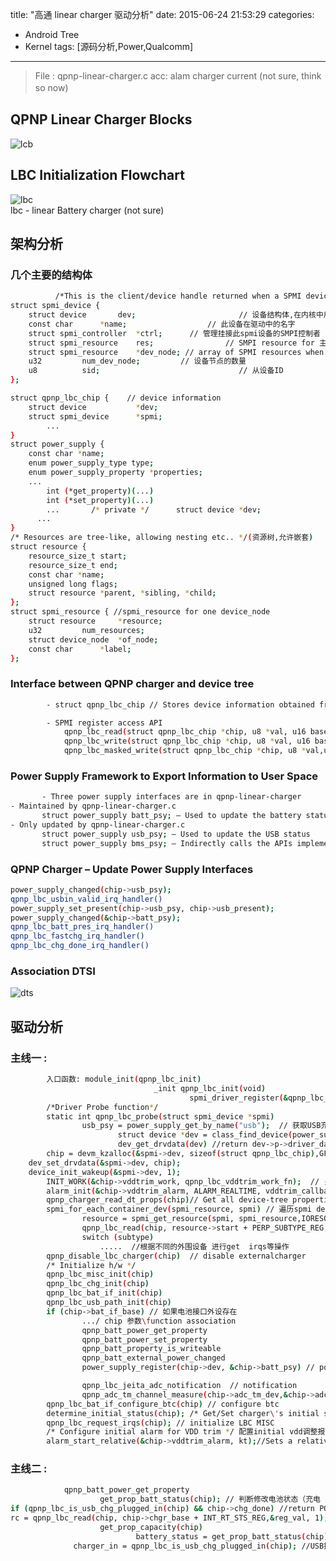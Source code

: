 title: "高通 linear charger 驱动分析"
date: 2015-06-24 21:53:29
categories:
- Android Tree
- Kernel
tags: [源码分析,Power,Qualcomm]
---
> File :  qpnp-linear-charger.c
acc: alam charger current (not sure, think so now)　
 

## QPNP Linear Charger Blocks
![lcb](https://andylee-1258982386.cos.ap-chengdu.myqcloud.com/android/qcom/linearcharger1.jpg)        

<!--more-->
## LBC Initialization Flowchart
![lbc](https://andylee-1258982386.cos.ap-chengdu.myqcloud.com/android/qcom/linearcharger2.jpg)  
lbc - linear Battery charger  (not sure)

## 架构分析
### 几个主要的结构体
```bash
          /*This is the client/device handle returned when a SPMI device  is registered with a controller. */
struct spmi_device {
	struct device		dev;                       // 设备结构体,在内核中用来描述每一个结构体
	const char		*name;                  // 此设备在驱动中的名字
	struct spmi_controller	*ctrl;      // 管理挂接此spmi设备的SMPI控制者
	struct spmi_resource	res;                // SMPI resource for 主节点
	struct spmi_resource	*dev_node; // array of SPMI resources when used with spmi-dev-container
	u32			num_dev_node;         // 设备节点的数量
	u8			sid;                               // 从设备ID
};

struct qpnp_lbc_chip {    // device information
	struct device			*dev;
	struct spmi_device		*spmi;
        ...
}
struct power_supply {
	const char *name;
	enum power_supply_type type;
	enum power_supply_property *properties;
	...
        int (*get_property)(...)
        int (*set_property)(...)
        ...       /* private */      struct device *dev;
      ...
}
/* Resources are tree-like, allowing nesting etc.. */(资源树,允许嵌套)
struct resource {
	resource_size_t start;
	resource_size_t end;
	const char *name;
	unsigned long flags;
	struct resource *parent, *sibling, *child;
};
struct spmi_resource { //spmi_resource for one device_node
	struct resource		*resource;
	u32			num_resources;
	struct device_node	*of_node;
	const char		*label;
};
```
### Interface between QPNP charger and device tree
```bash
        - struct qpnp_lbc_chip // Stores device information obtained from the device tree 

        - ​SPMI register access API
            qpnp_lbc_read(struct qpnp_lbc_chip *chip, u8 *val, u16 base, int count);
            qpnp_lbc_write(struct qpnp_lbc_chip *chip, u8 *val, u16 base, int count);
            qpnp_lbc_masked_write(struct qpnp_lbc_chip *chip, u8 *val,u16 base, int count);
```            
### Power Supply Framework to Export Information to User Space
```bash
       - Three power supply interfaces are in qpnp-linear-charger
- Maintained by qpnp-linear-charger.c
       struct power_supply batt_psy; – Used to update the battery status
- Only updated by qpnp-linear-charger.c
       struct power_supply usb_psy; – Used to update the USB status
       struct power_supply bms_psy; – Indirectly calls the APIs implemented in qpnp-vm-bms.c
```       
### QPNP Charger – Update Power Supply Interfaces
```bash
power_supply_changed(chip->usb_psy);
qpnp_lbc_usbin_valid_irq_handler()
power_supply_set_present(chip->usb_psy, chip->usb_present);
power_supply_changed(&chip->batt_psy);
qpnp_lbc_batt_pres_irq_handler()
qpnp_lbc_fastchg_irq_handler()
qpnp_lbc_chg_done_irq_handler()
```
### Association DTSI 
![dts](https://andylee-1258982386.cos.ap-chengdu.myqcloud.com/android/qcom/linearcharger3.jpg)      
## 驱动分析
### 主线一 : 
```bash
        入口函数: module_init(qpnp_lbc_init)
                                _init qpnp_lbc_init(void)
                                        spmi_driver_register(&qpnp_lbc_driver); // 注册spmi 驱动
        /*Driver Probe function*/
        static int qpnp_lbc_probe(struct spmi_device *spmi)
                usb_psy = power_supply_get_by_name("usb");  // 获取USB充电支持 struct power_supply *usb_psy;
                        struct device *dev = class_find_device(power_supply_class, NULL, name,power_supply_match_device_by_name);
                        dev_get_drvdata(dev) //return dev->p->driver_data
        chip = devm_kzalloc(&spmi->dev, sizeof(struct qpnp_lbc_chip),GFP_KERNEL);//分配空间给struct qpnp_lbc_chip *chip;
	dev_set_drvdata(&spmi->dev, chip);
	device_init_wakeup(&spmi->dev, 1);
        INIT_WORK(&chip->vddtrim_work, qpnp_lbc_vddtrim_work_fn);  // 关联vdd调整function
        alarm_init(&chip->vddtrim_alarm, ALARM_REALTIME, vddtrim_callback) // Initialize an alarm structure
        qpnp_charger_read_dt_props(chip)// Get all device-tree properties
        spmi_for_each_container_dev(spmi_resource, spmi) // 遍历spmi dev
                resource = spmi_get_resource(spmi, spmi_resource,IORESOURCE_MEM, 0); // get a resource for a device
                qpnp_lbc_read(chip, resource->start + PERP_SUBTYPE_REG,&subtype, 1);  // Peripheral subtype read 读取外围子设备
                switch (subtype)
                    .....  //根据不同的外围设备 进行get  irqs等操作
        qpnp_disable_lbc_charger(chip)  // disable externalcharger
        /* Initialize h/w */
        qpnp_lbc_misc_init(chip)
        qpnp_lbc_chg_init(chip)
        qpnp_lbc_bat_if_init(chip)
        qpnp_lbc_usb_path_init(chip)
        if (chip->bat_if_base) // 如果电池接口外设存在
                .../ chip 参数\function association
                qpnp_batt_power_get_property
                qpnp_batt_power_set_property
                qpnp_batt_property_is_writeable
                qpnp_batt_external_power_changed
                power_supply_register(chip->dev, &chip->batt_psy) // power Supply device register

                qpnp_lbc_jeita_adc_notification  // notification
                qpnp_adc_tm_channel_measure(chip->adc_tm_dev,&chip->adc_param); // request ADC
        qpnp_lbc_bat_if_configure_btc(chip) // configure btc        
        determine_initial_status(chip); /* Get/Set charger\'s initial status */
        qpnp_lbc_request_irqs(chip); // initialize LBC MISC
        /* Configure initial alarm for VDD trim */ 配置initial vdd调整报警
        alarm_start_relative(&chip->vddtrim_alarm, kt);//Sets a relative alarm to fire
```   


### 主线二 : 
```bash
            qpnp_batt_power_get_property
                    get_prop_batt_status(chip); // 判断修改电池状态（充电 完成 等）
if (qpnp_lbc_is_usb_chg_plugged_in(chip) && chip->chg_done) //return POWER_SUPPLY_STATUS_FULL;
rc = qpnp_lbc_read(chip, chip->chgr_base + INT_RT_STS_REG,&reg_val, 1);
                    get_prop_capacity(chip)
                            battery_status = get_prop_batt_status(chip);   // 判断修改电池状态（充电 完成 等）
		      charger_in = qpnp_lbc_is_usb_chg_plugged_in(chip); //USB插入               
```


